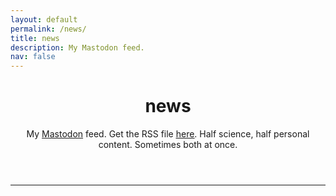 ```yaml
---
layout: default
permalink: /news/
title: news
description: My Mastodon feed.
nav: false
---
```


<header class="post-header">
<h1 class="post-title">news</h1>
<p class="post-description">My <a href="https://fediscience.org/@anna">Mastodon</a> feed. Get the RSS file <u><a href="https://fediscience.org/@anna.rss">here</a></u>. Half science, half personal content. Sometimes both at once.</p>
</header>

<hr style="clear:both; color:grey;">

<script src="https://code.jquery.com/jquery-3.6.0.min.js"></script>
<style>
.published-date {
  color: gray;
}
.post-separator {
  border-top: 1px solid #ccc;
  margin-top: 20px;
  padding-top: 20px;
}
.post-content {
  max-width: 600px; /* Adjust this value based on your column width */
  margin: 0 auto; /* To center the content */
}
.post-content img {
  max-width: 100%; /* Ensure images are never wider than the column */
  height: auto; /* Preserve the aspect ratio */
  display: block; /* Remove any extra spacing below the images */
  margin: 10px 0; /* Add some vertical spacing between images and text */
}
</style>

<div id="rss-feed"></div>

<script>
$(document).ready(function() {
  var rssUrl = "https://fediscience.org/@anna.rss";
  var numOfPosts = 10;

  $.ajax(rssUrl, {
    accepts: {
      xml: "application/rss+xml"
    },
    dataType: "xml",
    success: function(data) {
      var feedItems = [];
      $(data)
        .find("item")
        .slice(0, numOfPosts)
        .each(function(index) {
          var item = $(this);
          var title = item.find("title").text();
          var link = item.find("link").text();
          var pubDate = new Date(item.find("pubDate").text());
          var description = item.find("description").text();
          var mediaUrls = []; // Array to store multiple media URLs

          item.find("media\\:content").each(function() {
            var mediaUrl = $(this).attr("url");
            mediaUrls.push(mediaUrl); // Add media URLs to the array
          });

          // Format the date and time in European format with dots
          var options = { day: "numeric", month: "numeric", year: "numeric", hour: "numeric", minute: "numeric" };
          var formattedDate = pubDate.toLocaleString("en-GB", options).replace(/\//g, '.');

          var feedItem = "<div";

          // Conditionally apply the post-separator class
          if (index > 0) {
            feedItem += " class='post-separator'";
          }

          feedItem += ">" +
            "<h3><a href='" + link + "'>" + title + "</a></h3>" +
            "<div class='post-content'>"; // Added post-content div for text and images

          // Add media if available
          if (mediaUrls.length > 0) {
            mediaUrls.forEach(function(mediaUrl) {
              feedItem += "<img src='" + mediaUrl + "' alt='Post Image'>";
            });
          }

          feedItem += "<p>" + description + "</p>" +
            "<p class='published-date'>Published: " + formattedDate + "</p>" +
            "</div>" + // Close post-content div
            "</div>"; // Close post-separator div

          feedItems.push(feedItem);
        });

      $("#rss-feed").html(feedItems.join(""));
    }
  });
});
</script>
